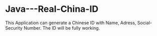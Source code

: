 # Java---Real-China-ID
This Application can generate a Chinese ID with Name, Adress, Social-Security Number. The ID will be fully working.

